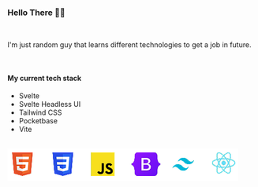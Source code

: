 ### Hello There 👋🗿
<br>
<p>I'm just random guy that learns different
technologies to get a job in future.</p>
<br>
<h4>My current tech stack</h4>
<ul>
 <li>Svelte</li>
 <li>Svelte Headless UI</li>
 <li>Tailwind CSS</li>
 <li>Pocketbase</li>
 <li>Vite</li>
</ul>
<br>
<img src="stack.png"/>
